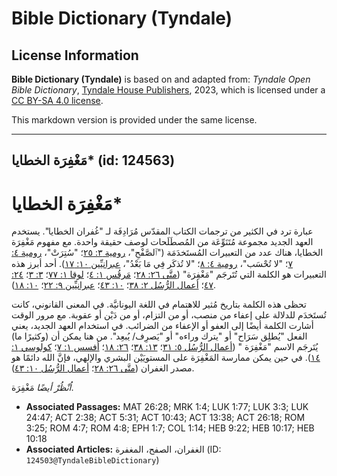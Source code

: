 # Bible Dictionary (Tyndale)

## License Information

**Bible Dictionary (Tyndale)** is based on and adapted from: _Tyndale Open Bible Dictionary_, [Tyndale House Publishers](https://tyndaleopenresources.com/), 2023, which is licensed under a [CC BY-SA 4.0 license](https://creativecommons.org/licenses/by-sa/4.0/legalcode.en).

This markdown version is provided under the same license.



--------------------------------

## مَغْفِرَة الخطايا* (id: 124563)

مَغْفِرَة الخطايا\*
===================

عبارة ترد في الكثير من ترجمات الكتاب المقدّس مُرَادِفَة لـ "غُفران الخطايا". يستخدم العهد الجديد مجموعة مُتَنَوِّعَة من المُصطَلَحات لوصف حقيقة واحدة. مع مفهوم مَغْفِرَة الخطايا، هناك عدد من التعبيرات المُستَخدَمَة ("ٱلصَّفْحِ"، [رومية ٣: ٢٥](https://ref.ly/Rom3:25)؛ "سُتِرَتْ"، [رومية ٤: ٧](https://ref.ly/Rom4:7)؛ "لا تُحْسَب"، [رومية ٤: ٨](https://ref.ly/Rom4:8)؛ "لا تُذكَر فِي مَا بَعْدُ"، [عبرانيِّين ١٠: ١٧](https://ref.ly/Heb10:17)). أحد أبرز هذه التعبيرات هو الكلمة التي تُتَرجَم "مَغْفِرَة" ([متَّى ٢٦: ٢٨](https://ref.ly/Matt26:28)؛ [مَرقُس ١: ٤](https://ref.ly/Mark1:4)؛ [لوقا ١: ٧٧](https://ref.ly/Luke1:77)؛ [٣: ٣](https://ref.ly/Luke3:3)؛ [٢٤: ٤٧](https://ref.ly/Luke24:47)؛ [أعمال الرُّسُل ٢: ٣٨](https://ref.ly/Acts2:38)؛ [١٠: ٤٣](https://ref.ly/Acts10:43)؛ [عبرانيِّين ٩: ٢٢](https://ref.ly/Heb9:22)؛ [١٠: ١٨](https://ref.ly/Heb10:18)).

تحظى هذه الكلمة بتاريخ مُثير للاهتمام في اللغة اليونانيَّة. في المعنى القانوني، كانت تُستَخدَم للدلالة على إعفاء من منصب، أو من التزام، أو من دَيْن أو عقوبة. مع مرور الوقت أشارت الكلمة أيضًا إلى العفو أو الإعفاء من الضرائب. في استخدام العهد الجديد، يعني الفعل "يُطلِق سَرَاح" أو "يترك وراءه" أو "يَصرِف/ يُبعِد". من هنا يمكن أن (وكثيرًا ما) يُتَرجَم الاسم "مَغْفِرَة " ([أعمال الرُّسُل ٥: ٣١](https://ref.ly/Acts5:31)؛ [١٣: ٣٨](https://ref.ly/Acts13:38)؛ [٢٦: ١٨](https://ref.ly/Acts26:18)؛ [أفسس ١: ٧](https://ref.ly/Eph1:7)؛ [كولوسي ١: ١٤](https://ref.ly/Col1:14)). في حين يمكن ممارسة المَغْفِرَة على المستويَيْن البشري والإلهي، فإنَّ الله دائمًا هو مصدر الغفران ([متَّى ٢٦: ٢٨](https://ref.ly/Matt26:28)؛ [أعمال الرُّسُل ١٠: ٤٣](https://ref.ly/Acts10:43)).

*اُنْظُرْ أيضًا* مَغْفِرَة.

* **Associated Passages:** MAT 26:28; MRK 1:4; LUK 1:77; LUK 3:3; LUK 24:47; ACT 2:38; ACT 5:31; ACT 10:43; ACT 13:38; ACT 26:18; ROM 3:25; ROM 4:7; ROM 4:8; EPH 1:7; COL 1:14; HEB 9:22; HEB 10:17; HEB 10:18
* **Associated Articles:** الغفران، الصفح، المغفرة (ID: `124503@TyndaleBibleDictionary`)

